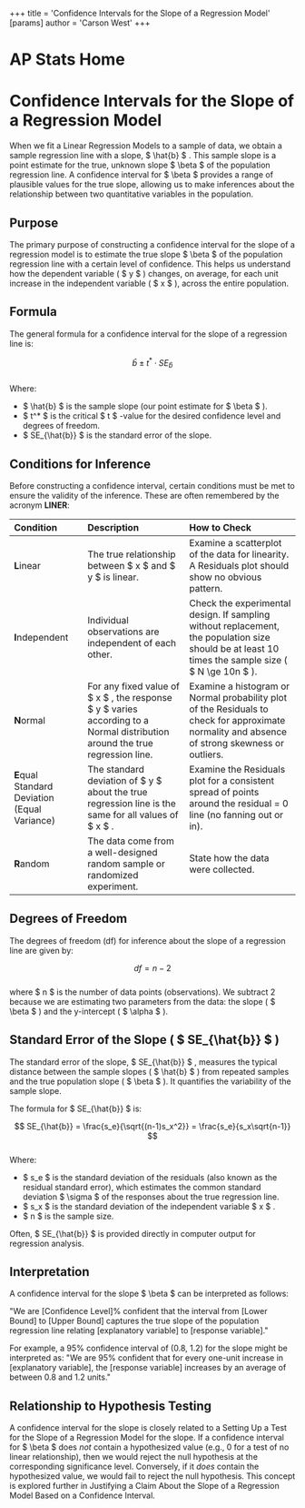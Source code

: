 +++
 title = 'Confidence Intervals for the Slope of a Regression Model'
[params]
	author = 'Carson West'
+++
# AP Stats Home
# Confidence Intervals for the Slope of a Regression Model

When we fit a Linear Regression Models to a sample of data, we obtain a sample regression line with a slope,  $ \hat{b} $ . This sample slope is a point estimate for the true, unknown slope  $ \beta $  of the population regression line. A confidence interval for  $ \beta $  provides a range of plausible values for the true slope, allowing us to make inferences about the relationship between two quantitative variables in the population.

## Purpose

The primary purpose of constructing a confidence interval for the slope of a regression model is to estimate the true slope  $ \beta $  of the population regression line with a certain level of confidence. This helps us understand how the dependent variable ( $ y $ ) changes, on average, for each unit increase in the independent variable ( $ x $ ), across the entire population.

## Formula

The general formula for a confidence interval for the slope of a regression line is:

 $$  \hat{b} \pm t^* \cdot SE_{\hat{b}}
 $$  
Where:
*    $ \hat{b} $  is the sample slope (our point estimate for  $ \beta $ ).
*    $ t^* $  is the critical  $ t $ -value for the desired confidence level and degrees of freedom.
*    $ SE_{\hat{b}} $  is the standard error of the slope.

## Conditions for Inference

Before constructing a confidence interval, certain conditions must be met to ensure the validity of the inference. These are often remembered by the acronym **LINER**:

| Condition | Description | How to Check |
| :-------- | :---------- | :----------- |
| **L**inear | The true relationship between  $ x $  and  $ y $  is linear. | Examine a scatterplot of the data for linearity. A Residuals plot should show no obvious pattern. |
| **I**ndependent | Individual observations are independent of each other. | Check the experimental design. If sampling without replacement, the population size should be at least 10 times the sample size ( $ N \ge 10n $ ). |
| **N**ormal | For any fixed value of  $ x $ , the response  $ y $  varies according to a Normal distribution around the true regression line. | Examine a histogram or Normal probability plot of the Residuals to check for approximate normality and absence of strong skewness or outliers. |
| **E**qual Standard Deviation (Equal Variance) | The standard deviation of  $ y $  about the true regression line is the same for all values of  $ x $ . | Examine the Residuals plot for a consistent spread of points around the residual = 0 line (no fanning out or in). |
| **R**andom | The data come from a well-designed random sample or randomized experiment. | State how the data were collected. |

## Degrees of Freedom

The degrees of freedom (df) for inference about the slope of a regression line are given by:

 $$  df = n - 2
 $$  
where  $ n $  is the number of data points (observations). We subtract 2 because we are estimating two parameters from the data: the slope ( $ \beta $ ) and the y-intercept ( $ \alpha $ ).

## Standard Error of the Slope ( $ SE_{\hat{b}} $ )

The standard error of the slope,  $ SE_{\hat{b}} $ , measures the typical distance between the sample slopes ( $ \hat{b} $ ) from repeated samples and the true population slope ( $ \beta $ ). It quantifies the variability of the sample slope.

The formula for  $ SE_{\hat{b}} $  is:

 $$  SE_{\hat{b}} = \frac{s_e}{\sqrt{(n-1)s_x^2}} = \frac{s_e}{s_x\sqrt{n-1}}
 $$  
Where:
*    $ s_e $  is the standard deviation of the residuals (also known as the residual standard error), which estimates the common standard deviation  $ \sigma $  of the responses about the true regression line.
*    $ s_x $  is the standard deviation of the independent variable  $ x $ .
*    $ n $  is the sample size.

Often,  $ SE_{\hat{b}} $  is provided directly in computer output for regression analysis.

## Interpretation

A confidence interval for the slope  $ \beta $  can be interpreted as follows:

"We are [Confidence Level]% confident that the interval from [Lower Bound] to [Upper Bound] captures the true slope of the population regression line relating [explanatory variable] to [response variable]."

For example, a 95% confidence interval of (0.8, 1.2) for the slope might be interpreted as: "We are 95% confident that for every one-unit increase in [explanatory variable], the [response variable] increases by an average of between 0.8 and 1.2 units."

## Relationship to Hypothesis Testing

A confidence interval for the slope is closely related to a Setting Up a Test for the Slope of a Regression Model for the slope. If a confidence interval for  $ \beta $  does *not* contain a hypothesized value (e.g., 0 for a test of no linear relationship), then we would reject the null hypothesis at the corresponding significance level. Conversely, if it *does* contain the hypothesized value, we would fail to reject the null hypothesis. This concept is explored further in Justifying a Claim About the Slope of a Regression Model Based on a Confidence Interval.
